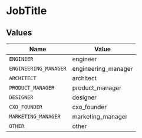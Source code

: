 # JobTitle


## Values

| Name                  | Value                 |
| --------------------- | --------------------- |
| `ENGINEER`            | engineer              |
| `ENGINEERING_MANAGER` | engineering_manager   |
| `ARCHITECT`           | architect             |
| `PRODUCT_MANAGER`     | product_manager       |
| `DESIGNER`            | designer              |
| `CXO_FOUNDER`         | cxo_founder           |
| `MARKETING_MANAGER`   | marketing_manager     |
| `OTHER`               | other                 |